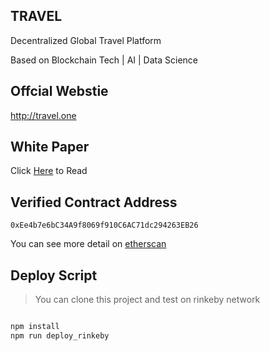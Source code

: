 ## TRAVEL

Decentralized Global Travel Platform

Based on Blockchain Tech | AI | Data Science

## Offcial Webstie

http://travel.one

## White Paper

Click [Here](http://travel.one/assets/pdf/Travel_White%20Paper_en.pdf) to Read



## Verified Contract Address

``0xEe4b7e6bC34A9f8069f910C6AC71dc294263EB26``

You can see more detail on [etherscan](https://etherscan.io/address/0xEe4b7e6bC34A9f8069f910C6AC71dc294263EB26)

## Deploy Script

> You can clone this project and test on rinkeby network

```javascript

npm install
npm run deploy_rinkeby

```





